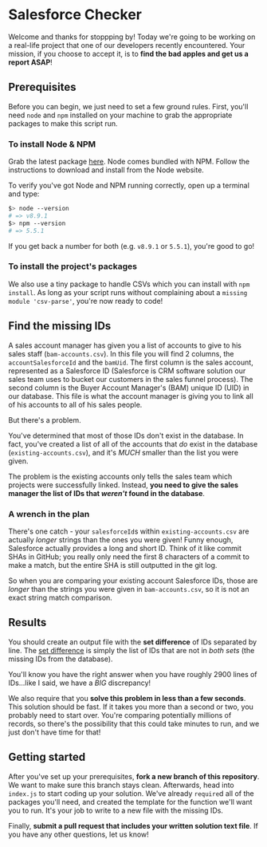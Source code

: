 # Salesforce Checker

Welcome and thanks for stoppping by! Today we're going to be working on a real-life project that one of our developers recently encountered. Your mission, if you choose to accept it, is to **find the bad apples and get us a report ASAP**!

## Prerequisites

Before you can begin, we just need to set a few ground rules. First, you'll need `node` and `npm` installed on your machine to grab the appropriate packages to make this script run. 

### To install Node & NPM

Grab the latest package [here](https://nodejs.org/en/). Node comes bundled with NPM. Follow the instructions to download and install from the Node website. 

To verify you've got Node and NPM running correctly, open up a terminal and type:

```bash 
$> node --version
# => v8.9.1
$> npm --version
# => 5.5.1
```

If you get back a number for both (e.g. `v8.9.1` or `5.5.1`), you're good to go!

### To install the project's packages

We also use a tiny package to handle CSVs which you can install with `npm install`. As long as your script runs without complaining about a `missing module 'csv-parse'`, you're now ready to code!

## Find the missing IDs

A sales account manager has given you a list of accounts to give to his sales staff (`bam-accounts.csv`). In this file you will find 2 columns, the `accountSalesforceId` and the `bamUid`. The first column is the sales account, represented as a Salesforce ID (Salesforce is CRM software solution our sales team uses to bucket our customers in the sales funnel process). The second column is the Buyer Account Manager's (BAM) unique ID (UID) in our database. This file is what the account manager is giving you to link all of his accounts to all of his sales people.

But there's a problem.

You've determined that most of those IDs don't exist in the database. In fact, you've created a list of all of the accounts that _do_ exist in the database (`existing-accounts.csv`), and it's _MUCH_ smaller than the list you were given.

The problem is the existing accounts only tells the sales team which projects were successfully linked. Instead, **you need to give the sales manager the list of IDs that _weren't_ found in the database**.

### A wrench in the plan

There's one catch - your `salesforceId`s within `existing-accounts.csv` are actually _longer_ strings than the ones you were given! Funny enough, Salesforce actually provides a long and short ID. Think of it like commit SHAs in GitHub; you really only need the first 8 characters of a commit to make a match, but the entire SHA is still outputted in the git log.

So when you are comparing your existing account Salesforce IDs, those are _longer_ than the strings you were given in `bam-accounts.csv`, so it is not an exact string match comparison.

## Results

You should create an output file with the **set difference** of IDs separated by line. The [set difference](http://mathworld.wolfram.com/SetDifference.html) is simply the list of IDs that are not in _both sets_ (the missing IDs from the database). 

You'll know you have the right answer when you have roughly 2900 lines of IDs...like I said, we have a _BIG_ discrepancy!

We also require that you **solve this problem in less than a few seconds**. This solution should be fast. If it takes you more than a second or two, you probably need to start over. You're comparing potentially millions of records, so there's the possibility that this could take minutes to run, and we just don't have time for that!

## Getting started

After you've set up your prerequisites, **fork a new branch of this repository**. We want to make sure this branch stays clean. Afterwards, head into `index.js` to start coding up your solution. We've already `require`d all of the packages you'll need, and created the template for the function we'll want you to run. It's your job to write to a new file with the missing IDs.

Finally, **submit a pull request that includes your written solution text file**. If you have any other questions, let us know!
